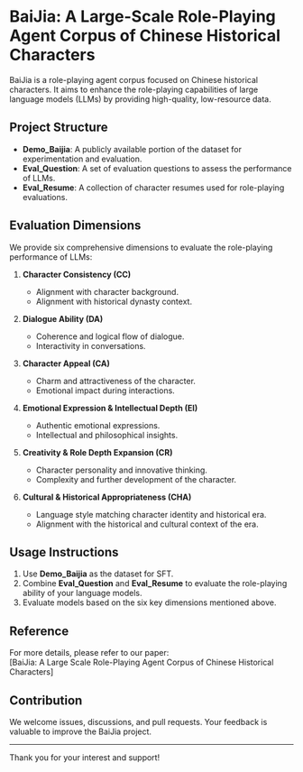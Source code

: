 # BaiJia: A Large-Scale Role-Playing Agent Corpus of Chinese Historical Characters

BaiJia is a role-playing agent corpus focused on Chinese historical characters. It aims to enhance the role-playing capabilities of large language models (LLMs) by providing high-quality, low-resource data.

## Project Structure

- **Demo_Baijia**: A publicly available portion of the dataset for experimentation and evaluation.
- **Eval_Question**: A set of evaluation questions to assess the performance of LLMs.
- **Eval_Resume**: A collection of character resumes used for role-playing evaluations.

## Evaluation Dimensions

We provide six comprehensive dimensions to evaluate the role-playing performance of LLMs:

1. **Character Consistency (CC)**  
   - Alignment with character background.
   - Alignment with historical dynasty context.
2. **Dialogue Ability (DA)**  
   - Coherence and logical flow of dialogue.  
   - Interactivity in conversations.

3. **Character Appeal (CA)**  
   - Charm and attractiveness of the character.  
   - Emotional impact during interactions.

4. **Emotional Expression & Intellectual Depth (EI)**  
   - Authentic emotional expressions.  
   - Intellectual and philosophical insights.

5. **Creativity & Role Depth Expansion (CR)**  
   - Character personality and innovative thinking.  
   - Complexity and further development of the character.

6. **Cultural & Historical Appropriateness (CHA)**  
   - Language style matching character identity and historical era.  
   - Alignment with the historical and cultural context of the era.

## Usage Instructions

1. Use **Demo_Baijia** as the dataset for SFT.
2. Combine **Eval_Question** and **Eval_Resume** to evaluate the role-playing ability of your language models.
3. Evaluate models based on the six key dimensions mentioned above.

## Reference

For more details, please refer to our paper:  
[BaiJia: A Large Scale Role-Playing Agent Corpus of Chinese Historical Characters]

## Contribution

We welcome issues, discussions, and pull requests. Your feedback is valuable to improve the BaiJia project.

---

Thank you for your interest and support!
